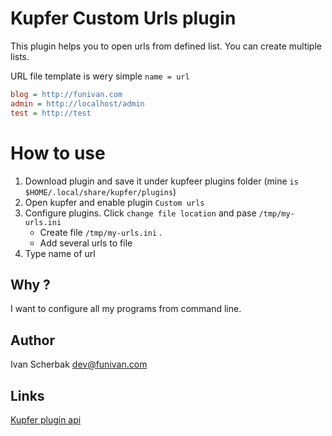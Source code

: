 Kupfer Custom Urls plugin
==================

This plugin helps you to open urls from defined list.
You can create multiple lists. 


URL file template is wery simple `name = url`


```ini
blog = http://funivan.com
admin = http://localhost/admin
test = http://test

```

# How to use
1. Download plugin and save it under kupfeer plugins folder (mine `is $HOME/.local/share/kupfer/plugins`)
2. Open kupfer and enable plugin `Custom urls`
3. Configure plugins. Click `change file location` and pase `/tmp/my-urls.ini`
	- Create file `/tmp/my-urls.ini` . 
	- Add several urls to file
4. Type name of url


## Why ?
I want to configure all my programs from command line.

## Author 
Ivan Scherbak <dev@funivan.com>

## Links
[Kupfer plugin api](http://engla.github.io/kupfer/Documentation/PluginAPI.html)

